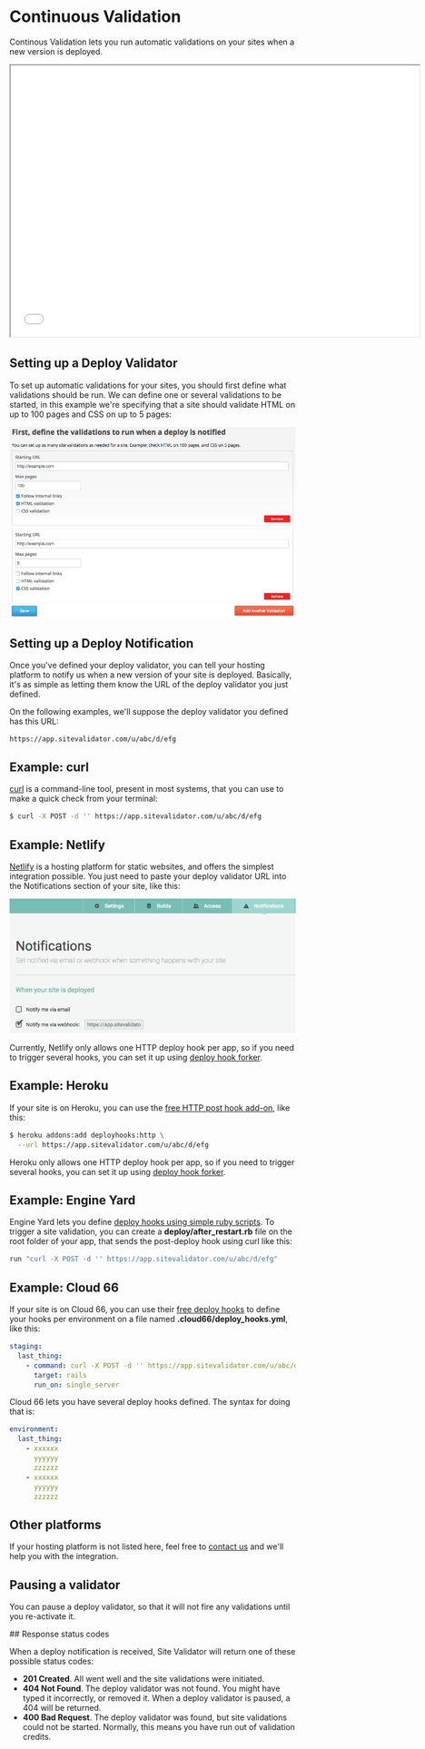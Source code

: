 # Continuous Validation

Continous Validation lets you run automatic validations on your sites when a new version is deployed.

<iframe src="//fast.wistia.net/embed/iframe/w2xu1aedtf?videoFoam=true" allowtransparency="true" scrolling="no" class="wistia_embed" name="wistia_embed" allowfullscreen mozallowfullscreen webkitallowfullscreen oallowfullscreen msallowfullscreen width="720" height="478"></iframe><script src="//fast.wistia.net/assets/external/E-v1.js"></script>

## Setting up a Deploy Validator

To set up automatic validations for your sites, you should first define what validations should be run. We can define one or several validations to be started, in this example we're specifying that a site should validate HTML on up to 100 pages and CSS on up to 5 pages:

![New deploy validator form](img/new-deploy-validator-form.png)

## Setting up a Deploy Notification

Once you've defined your deploy validator, you can tell your hosting platform to notify us when a new version of your site is deployed. Basically, it's as simple as letting them know the URL of the deploy validator you just defined.

On the following examples, we'll suppose the deploy validator you defined has this URL:

```
https://app.sitevalidator.com/u/abc/d/efg
```

## Example: curl

[curl](http://curl.haxx.se/) is a command-line tool, present in most systems, that you can use to make a quick check from your terminal:

```bash
$ curl -X POST -d '' https://app.sitevalidator.com/u/abc/d/efg
```

## Example: Netlify

[Netlify](https://www.netlify.com/) is a hosting platform for static websites, and offers the simplest integration possible. You just need to paste your deploy validator URL into the Notifications section of your site, like this:

![Netlify integration](img/netlify-integration.png)

Currently, Netlify only allows one HTTP deploy hook per app, so if you need to trigger several hooks, you can set it up using [deploy hook forker](https://github.com/deadlyicon/deploy-hook-forker).

## Example: Heroku

If your site is on Heroku, you can use the [free HTTP post hook add-on](https://devcenter.heroku.com/articles/deploy-hooks#http-post-hook), like this:

```bash
$ heroku addons:add deployhooks:http \
  --url https://app.sitevalidator.com/u/abc/d/efg
```

Heroku only allows one HTTP deploy hook per app, so if you need to trigger several hooks, you can set it up using [deploy hook forker](https://github.com/deadlyicon/deploy-hook-forker).

## Example: Engine Yard

Engine Yard lets you define [deploy hooks using simple ruby scripts](https://support.cloud.engineyard.com/entries/21016568-use-ruby-deploy-hooks). To trigger a site validation, you can create a **deploy/after_restart.rb** file on the root folder of your app, that sends the post-deploy hook using curl like this:

```ruby
run "curl -X POST -d '' https://app.sitevalidator.com/u/abc/d/efg"
```

## Example: Cloud 66

If your site is on Cloud 66, you can use their [free deploy hooks](http://help.cloud66.com/deployment/deploy-hooks) to define your hooks per environment on a file named **.cloud66/deploy_hooks.yml**, like this:

```yml
staging:
  last_thing:
    - command: curl -X POST -d '' https://app.sitevalidator.com/u/abc/d/efg
      target: rails
      run_on: single_server
```

Cloud 66 lets you have several deploy hooks defined. The syntax for doing that is:

```yml
environment:
  last_thing:
    - xxxxxx
      yyyyyy
      zzzzzz
    - xxxxxx
      yyyyyy
      zzzzzz
```

## Other platforms

If your hosting platform is not listed here, feel free to [contact us](mailto:support@sitevalidator.com) and we'll help you with the integration.

## Pausing a validator

You can pause a deploy validator, so that it will not fire any validations until you re-activate it.

## Response status codes

When a deploy notification is received, Site Validator will return one of these possible status codes:

* **201 Created**. All went well and the site validations were initiated.
* **404 Not Found**. The deploy validator was not found. You might have typed it incorrectly, or removed it. When a deploy validator is paused, a 404 will be returned.
* **400 Bad Request**. The deploy validator was found, but site validations could not be started. Normally, this means you have run out of validation credits.
